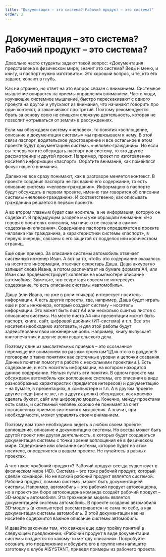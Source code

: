 ```yaml
---
title: "Документация – это система? Рабочий продукт – это система?"
order: 3
---
```


# Документация – это система? Рабочий продукт – это система?

Довольно часто студенты задают такой вопрос: «Документация представлена в физическом мире, значит это система? Ведь и меню, и книгу, и паспорт нужно изготовить». Это хороший вопрос, и те, кто его задают, копают в глубь.

Как ни странно, но ответ на это вопрос связан с вниманием. Системное мышление опирается на приемы управления вниманием. Часто люди, изучающие системное мышление, быстро перескакивают с одного проекта на другой и упускают из внимания, что начинают говорить про один контекст, а заканчивают про третий. Поэтому рекомендуется брать за основу свою не слишком сложную деятельность, которая не позволит «отрываться от земли» в рассуждениях.

Если мы обсуждаем систему «человек», то понятия «воплощение, описание и документация системы» мы привязываем к нему. В этой связи паспорт, водительское удостоверение и все остальное в этом проекте будут документацией системы «человек-гражданин». Но если вы теперь хотите обсуждать паспорт как систему, то это другое рассмотрение и другой проект. Например, проект по изготовлению носителя информации «паспорт». Обратите внимание, как поменялся фокус нашего внимания.

Далеко не все сразу понимают, как в разговоре меняется контекст. В проекте создания паспорта не так важно его содержание, то есть описание системы «человек-гражданин». Информацию в паспорте будут обсуждать в первом проекте, именно там говорится об описании системы «человек-гражданин». И соответственно, как описывать гражданина решается в первом проекте.

А во втором главным будет сам носитель, а не информация, которую он содержит. В предыдущем разделе мы уже обращали внимание: «Но говоря о носителях описания, мы ничего не сказали о самом содержании описания». Содержание паспорта определяется в проекте человека как гражданина, а характеристики системы «паспорт», в первую очередь, связаны с его защитой от подделок или количеством страниц.

Ещё один пример. За описание системы автомобиль отвечает системный инженер Иван. А вот за то, чтобы это содержание оказалось на носителе информации, отвечает секретарь Даша. Даша аккуратно запишет слова Ивана, а потом распечатает на бумаге формата A4, или Иван сам продемонстрирует коллегам на компьютере описание автомобиля. Заметьте, что секретаря совсем не интересует содержание, то есть описание системы «автомобиль».

Дашу (или Ивана, но уже в роли спикера) интересует носитель информации. А есть другие проекты, где, например, Даша будет играть ещё и роль инженера, который создаёт систему – носитель информации. Это может быть лист A4 или несколько сшитых листов с описанием системы. На месте листа А4 или презентации может быть паспорт, книга, сайт, цифровой двойник (ИТ-система) и т.п. Все эти носители необходимо изготовить, и для этой работы будут задействованы свои инженерные роли. Например, книгу выпускает книгопечатник и другие роли издательского дела.

Поэтому один из мыслительных приемов – это осознанное перемещение вниманием по разным проектам^[Для этого в разделе 5 поговорим о таких понятиях как системные уровни и цепочки создания. Данные понятия помогут в работе с несколькими проектами.]. Есть содержание, и есть носитель информации, на котором находится данное содержание. Нельзя путать эти понятия. В одном проекте мы обсуждаем автомобиль как воплощение системы, его описания в виде разнообразных характеристик (предметов интересов) и документацию – на бумаге, в презентациях, в компьютере и т.п. А в другом проекте другие люди (или те же, но в других ролях) обсуждают, как красиво сделать буклет, сайт или цифровую модель. Конечно, между проектами есть связь, и системный человек хорошо её понимает за счет поставленных приемов системного мышления. А значит, при необходимости, может управлять своим вниманием.

Поэтому вам тоже необходимо видеть в любом своем проекте воплощение, описание и документацию системы. Но всегда может быть другой проект или другая деятельность, в которых будет создаваться документация системы с точки зрения воплощения её в физическом мире. Содержание или описание системы, которое будет на этом носителе, определяется в вашем проекте. Не путайтесь в разных проектах.

А что такое «рабочий продукт»? Рабочий продукт всегда существует в физическом мире (4D). Система – это тоже рабочий продукт, который сделан командой. Но не всякий рабочий продукт является системой. Рабочий продукт, помимо системы, может быть документацией системы. Например, автомобиль – это рабочий продукт автоконцерна, но в проектном бюро автоконцерна команда создаёт рабочий продукт – 3D-модель автомобиля. Эта трехмерная модель является документацией системы автомобиль. В проекте создания автомобиля 3D-модель (в компьютере) рассматривается не сама по себе, а как документация системы автомобиль. В этой документации как на носителе содержится важное описание системы автомобиль.

И давайте закончим тем, что свяжем еще одну тройку понятий в следующем предложении: «Рабочий продукт в виде документации системы создается по какому-то методу описания». Попробуйте осознать это предложение и обсудите его в группе или напишите заготовку в клубе AISYSTANT, приведя примеры из рабочего проекта.